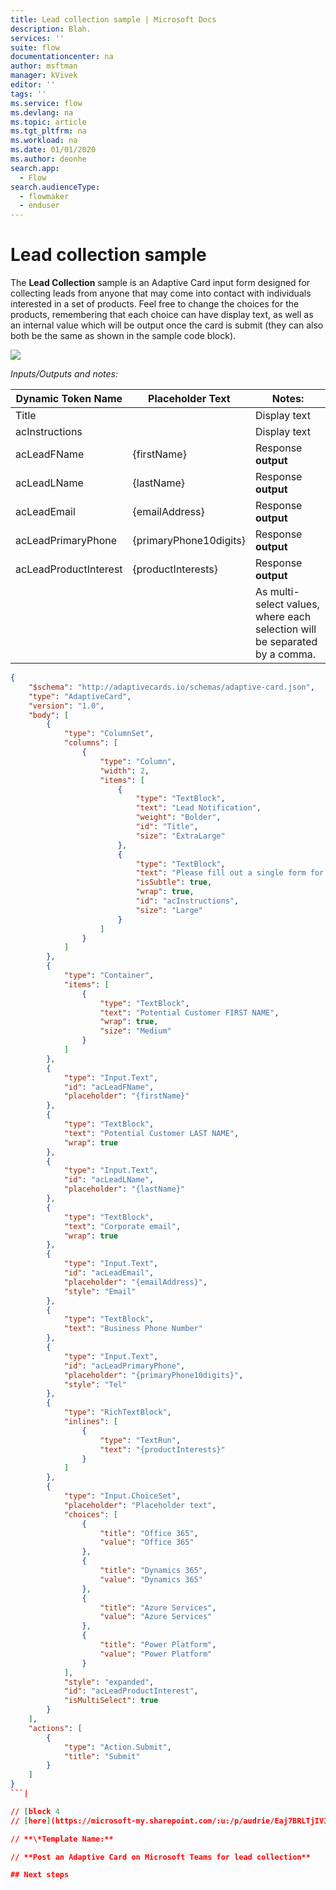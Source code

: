 ```yaml
---
title: Lead collection sample | Microsoft Docs
description: Blah.
services: ''
suite: flow
documentationcenter: na
author: msftman
manager: kVivek
editor: ''
tags: ''
ms.service: flow
ms.devlang: na
ms.topic: article
ms.tgt_pltfrm: na
ms.workload: na
ms.date: 01/01/2020
ms.author: deonhe
search.app: 
  - Flow
search.audienceType: 
  - flowmaker
  - enduser
---
```

# Lead collection sample

The **Lead Collection** sample is an Adaptive Card input form designed for
collecting leads from anyone that may come into contact with individuals
interested in a set of products. Feel free to change the choices for the
products, remembering that each choice can have display text, as well as an
internal value which will be output once the card is submit (they can also both
be the same as shown in the sample code block).

![](media/5ed2b3740485e1c039b54209661032fa.png)

*Inputs/Outputs and notes:*

| Dynamic Token Name    | Placeholder Text       | Notes:                                                                                        |
|-----------------------|------------------------|-----------------------------------------------------------------------------------------------|
| Title                 |                        | Display text                                                                                  |
| acInstructions        |                        | Display text                                                                                  |
| acLeadFName           | {firstName}            | Response **output**                                                                           |
| acLeadLName           | {lastName}             | Response **output**                                                                           |
| acLeadEmail           | {emailAddress}         | Response **output**                                                                           |
| acLeadPrimaryPhone    | {primaryPhone10digits} | Response **output**                                                                           |
| acLeadProductInterest | {productInterests}     | Response **output**                                                                           |
|                       |                        | As multi-select values, where each selection will be separated by a comma. 

``` json
{
    "$schema": "http://adaptivecards.io/schemas/adaptive-card.json",
    "type": "AdaptiveCard",
    "version": "1.0",
    "body": [
        {
            "type": "ColumnSet",
            "columns": [
                {
                    "type": "Column",
                    "width": 2,
                    "items": [
                        {
                            "type": "TextBlock",
                            "text": "Lead Notification",
                            "weight": "Bolder",
                            "id": "Title",
                            "size": "ExtraLarge"
                        },
                        {
                            "type": "TextBlock",
                            "text": "Please fill out a single form for each individual expressing interest in our products. ",
                            "isSubtle": true,
                            "wrap": true,
                            "id": "acInstructions",
                            "size": "Large"
                        }
                    ]
                }
            ]
        },
        {
            "type": "Container",
            "items": [
                {
                    "type": "TextBlock",
                    "text": "Potential Customer FIRST NAME",
                    "wrap": true,
                    "size": "Medium"
                }
            ]
        },
        {
            "type": "Input.Text",
            "id": "acLeadFName",
            "placeholder": "{firstName}"
        },
        {
            "type": "TextBlock",
            "text": "Potential Customer LAST NAME",
            "wrap": true
        },
        {
            "type": "Input.Text",
            "id": "acLeadLName",
            "placeholder": "{lastName}"
        },
        {
            "type": "TextBlock",
            "text": "Corporate email",
            "wrap": true
        },
        {
            "type": "Input.Text",
            "id": "acLeadEmail",
            "placeholder": "{emailAddress}",
            "style": "Email"
        },
        {
            "type": "TextBlock",
            "text": "Business Phone Number"
        },
        {
            "type": "Input.Text",
            "id": "acLeadPrimaryPhone",
            "placeholder": "{primaryPhone10digits}",
            "style": "Tel"
        },
        {
            "type": "RichTextBlock",
            "inlines": [
                {
                    "type": "TextRun",
                    "text": "{productInterests}"
                }
            ]
        },
        {
            "type": "Input.ChoiceSet",
            "placeholder": "Placeholder text",
            "choices": [
                {
                    "title": "Office 365",
                    "value": "Office 365"
                },
                {
                    "title": "Dynamics 365",
                    "value": "Dynamics 365"
                },
                {
                    "title": "Azure Services",
                    "value": "Azure Services"
                },
                {
                    "title": "Power Platform",
                    "value": "Power Platform"
                }
            ],
            "style": "expanded",
            "id": "acLeadProductInterest",
            "isMultiSelect": true
        }
    ],
    "actions": [
        {
            "type": "Action.Submit",
            "title": "Submit"
        }
    ]
}
```|

// [block 4
// [here](https://microsoft-my.sharepoint.com/:u:/p/audrie/Eaj7BRLTjIVImOnfPZzE9wgBY9bAgB3ud4hDQdSQCnPHNg?e=HVBq2w)]

// **\*Template Name:**

// **Post an Adaptive Card on Microsoft Teams for lead collection**  

## Next steps

